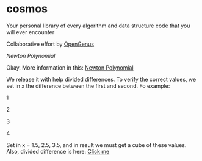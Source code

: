 # cosmos
Your personal library of every algorithm and data structure code that you will ever encounter

Collaborative effort by [OpenGenus](https://github.com/opengenus)

*Newton Polynomial*

Okay. More information in this: [Newton Polynomial](https://en.wikipedia.org/wiki/Newton_polynomial)

We release it with help divided differences. To verify the correct values, we set in x the difference between the first and second. Fo example:

1

2

3

4

Set in x = 1.5, 2.5, 3.5, and in result we must get a cube of these values. Also, divided difference is here: [Click me](https://github.com/OpenGenus/cosmos/tree/master/code/mathematical-algorithms/divided_differences)

